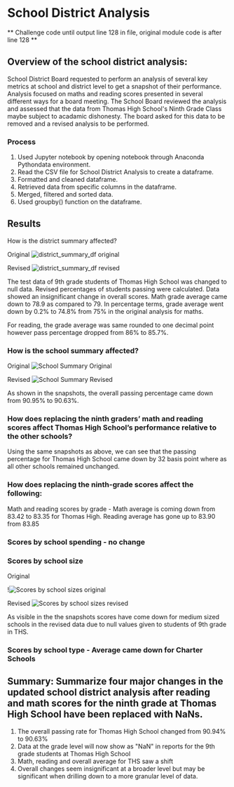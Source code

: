 # School District Analysis 

** Challenge code until output line 128 in file, original module code is after line 128 **

## Overview of the school district analysis:
School District Board requested to perform an analysis of several key metrics at school and district level to get a snapshot of their performance. Analysis focused on maths and reading scores presented in several different ways for a board meeting. The School Board reviewed the analysis and assessed that the data from Thomas High School's Ninth Grade Class maybe subject to acadamic dishonesty. The board asked for this data to be removed and a revised analysis to be performed. 

### Process
  1. Used Jupyter notebook by opening notebook through Anaconda Pythondata environment.
  2. Read the CSV file for School District Analysis to create a dataframe.
  3. Formatted and cleaned dataframe.
  4. Retrieved data from specific columns in the dataframe.
  5. Merged, filtered and sorted data.
  6. Used groupby() function on the dataframe.

## Results

How is the district summary affected?

Original
![district_summary_df original](https://user-images.githubusercontent.com/104873181/171781913-035200ca-7fef-4bf3-a845-7f5ef4d6c376.png)

Revised
![district_summary_df revised](https://user-images.githubusercontent.com/104873181/171786912-ca7afa94-f7f5-48e5-8e3f-3bced7918844.png)

The test data of 9th grade students of Thomas High School was changed to null data. Revised percentages of students passing were calculated. Data showed an insignificant change in overall scores. Math grade average came down to 78.9 as compared to 79. In percentage terms, grade average went down by 0.2% to 74.8% from 75% in the original analysis for maths.

For reading, the grade average was same rounded to one decimal point however pass percentage dropped from 86% to 85.7%.

### How is the school summary affected?

Original
![School Summary Original](https://user-images.githubusercontent.com/104873181/171783466-23994cd9-a3dc-496a-b51e-85b2ae5ab0cf.png)

Revised
![School Summary Revised](https://user-images.githubusercontent.com/104873181/171783484-b2132a71-5420-4cb4-8d84-504de97c8735.png)

As shown in the snapshots, the overall passing percentage came down from 90.95% to 90.63%.

### How does replacing the ninth graders’ math and reading scores affect Thomas High School’s performance relative to the other schools?

Using the same snapshots as above, we can see that the passing percentage for Thomas High School came down by 32 basis point where as all other schools remained unchanged.

### How does replacing the ninth-grade scores affect the following:

Math and reading scores by grade - Math average is coming down from 83.42 to 83.35 for Thomas High. Reading average has gone up to 83.90 from 83.85

### Scores by school spending - no change

### Scores by school size 

Original

!![Scores by school sizes original](https://user-images.githubusercontent.com/104873181/171785485-60420544-2e49-4ea4-95f2-dd1b7d6826ea.png)

Revised
![Scores by school sizes revised](https://user-images.githubusercontent.com/104873181/171785469-da75d4e8-59ff-4fdf-a3aa-24755be97e19.png)

As visible in the the snapshots scores have come down for medium sized schools in the revised data due to null values given to students of 9th grade in THS.

### Scores by school type - Average came down for Charter Schools

## Summary: Summarize four major changes in the updated school district analysis after reading and math scores for the ninth grade at Thomas High School have been replaced with NaNs.

1. The overall passing rate for Thomas High School changed from 90.94% to 90.63%
2. Data at the grade level will now show as "NaN" in reports for the 9th grade students at Thomas High School
3. Math, reading and overall average for THS saw a shift
4. Overall changes seem insignificant at a broader level but may be significant when drilling down to a more granular level of data.
